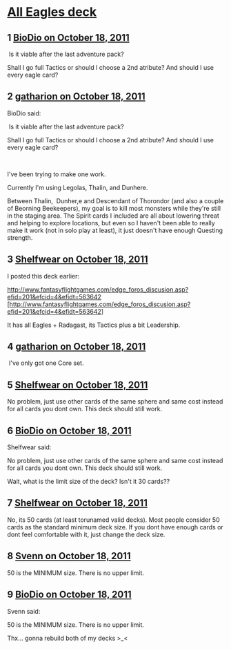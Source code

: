 # [All Eagles deck](https://community.fantasyflightgames.com/topic/54929-all-eagles-deck/)

## 1 [BioDio on October 18, 2011](https://community.fantasyflightgames.com/topic/54929-all-eagles-deck/?do=findComment&comment=543647)

 Is it viable after the last adventure pack?

Shall I go full Tactics or should I choose a 2nd atribute? And should I use every eagle card?

## 2 [gatharion on October 18, 2011](https://community.fantasyflightgames.com/topic/54929-all-eagles-deck/?do=findComment&comment=543678)

BioDio said:

 Is it viable after the last adventure pack?

Shall I go full Tactics or should I choose a 2nd atribute? And should I use every eagle card?



 

I've been trying to make one work.

Currently I'm using Legolas, Thalin, and Dunhere.

Between Thalin,  Dunher,e and Descendant of Thorondor (and also a couple of Beorning Beekeepers), my goal is to kill most monsters while they're still in the staging area. The Spirit cards I included are all about lowering threat and helping to explore locations, but even so I haven't been able to really make it work (not in solo play at least), it just doesn't have enough Questing strength. 

## 3 [Shelfwear on October 18, 2011](https://community.fantasyflightgames.com/topic/54929-all-eagles-deck/?do=findComment&comment=543687)

I posted this deck earlier:

http://www.fantasyflightgames.com/edge_foros_discusion.asp?efid=201&efcid=4&efidt=563642 [http://www.fantasyflightgames.com/edge_foros_discusion.asp?efid=201&efcid=4&efidt=563642]

It has all Eagles + Radagast, its Tactics plus a bit Leadership.

## 4 [gatharion on October 18, 2011](https://community.fantasyflightgames.com/topic/54929-all-eagles-deck/?do=findComment&comment=543696)

 I've only got one Core set.

## 5 [Shelfwear on October 18, 2011](https://community.fantasyflightgames.com/topic/54929-all-eagles-deck/?do=findComment&comment=543703)

No problem, just use other cards of the same sphere and same cost instead for all cards you dont own. This deck should still work.

## 6 [BioDio on October 18, 2011](https://community.fantasyflightgames.com/topic/54929-all-eagles-deck/?do=findComment&comment=543741)

Shelfwear said:

No problem, just use other cards of the same sphere and same cost instead for all cards you dont own. This deck should still work.



Wait, what is the limit size of the deck? Isn't it 30 cards??

## 7 [Shelfwear on October 18, 2011](https://community.fantasyflightgames.com/topic/54929-all-eagles-deck/?do=findComment&comment=543746)

No, its 50 cards (at least torunamed valid decks). Most people consider 50 cards as the standard minimum deck size. If you dont have enough cards or dont feel comfortable with it, just change the deck size.

## 8 [Svenn on October 18, 2011](https://community.fantasyflightgames.com/topic/54929-all-eagles-deck/?do=findComment&comment=543750)

50 is the MINIMUM size. There is no upper limit.

## 9 [BioDio on October 18, 2011](https://community.fantasyflightgames.com/topic/54929-all-eagles-deck/?do=findComment&comment=543794)

Svenn said:

50 is the MINIMUM size. There is no upper limit.



Thx... gonna rebuild both of my decks >_<

